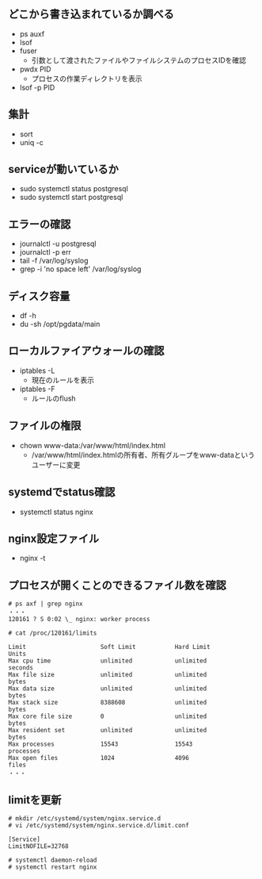 ## どこから書き込まれているか調べる
- ps auxf
- lsof
- fuser
    - 引数として渡されたファイルやファイルシステムのプロセスIDを確認
- pwdx PID
    - プロセスの作業ディレクトリを表示
- lsof -p PID

## 集計
- sort
- uniq -c

## serviceが動いているか
- sudo systemctl status postgresql
- sudo systemctl start postgresql

## エラーの確認
- journalctl -u postgresql
- journalctl -p err
- tail -f /var/log/syslog
- grep -i 'no space left' /var/log/syslog

## ディスク容量
- df -h
- du -sh /opt/pgdata/main

## ローカルファイアウォールの確認
- iptables -L
    - 現在のルールを表示
- iptables -F
    - ルールのflush

## ファイルの権限
- chown www-data:/var/www/html/index.html
    - /var/www/html/index.htmlの所有者、所有グループをwww-dataというユーザーに変更

## systemdでstatus確認
- systemctl status nginx

## nginx設定ファイル
- nginx -t

## プロセスが開くことのできるファイル数を確認
```
# ps axf | grep nginx
・・・
120161 ? S 0:02 \_ nginx: worker process

# cat /proc/120161/limits

Limit                     Soft Limit           Hard Limit           Units     
Max cpu time              unlimited            unlimited            seconds   
Max file size             unlimited            unlimited            bytes     
Max data size             unlimited            unlimited            bytes     
Max stack size            8388608              unlimited            bytes     
Max core file size        0                    unlimited            bytes     
Max resident set          unlimited            unlimited            bytes     
Max processes             15543                15543                processes 
Max open files            1024                 4096                 files
・・・
```

## limitを更新
```
# mkdir /etc/systemd/system/nginx.service.d
# vi /etc/systemd/system/nginx.service.d/limit.conf

[Service]
LimitNOFILE=32768

# systemctl daemon-reload
# systemctl restart nginx
```
